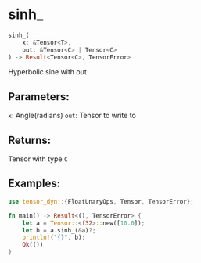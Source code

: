 # sinh_
```rust
sinh_(
    x: &Tensor<T>, 
    out: &Tensor<C> | Tensor<C>
) -> Result<Tensor<C>, TensorError>
```
Hyperbolic sine with out
## Parameters:
`x`: Angle(radians)
`out`: Tensor to write to
## Returns:
Tensor with type `C`
## Examples:
```rust
use tensor_dyn::{FloatUnaryOps, Tensor, TensorError};

fn main() -> Result<(), TensorError> {
    let a = Tensor::<f32>::new([10.0]);
    let b = a.sinh_(&a)?;
    println!("{}", b);
    Ok(())
}
```